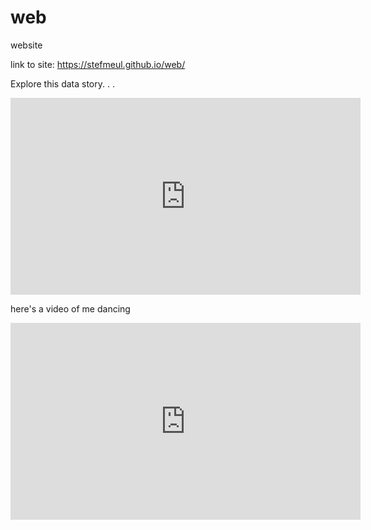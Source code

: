# web
website 

link to site: https://stefmeul.github.io/web/

Explore this data story. . .
<iframe width="560" height="315" src="https://bittube.video/videos/embed/aa01a424-3d61-437e-9f5c-381c0f997e55" frameborder="0" sandbox="allow-same-origin allow-scripts allow-popups" allowfullscreen="1"> </iframe> 


here's a video of me dancing
<iframe width="560" height="315" src="https://www.youtube.com/embed/f-aa7VlR4xM" frameborder="0" allow="accelerometer; autoplay; clipboard-write; encrypted-media; gyroscope; picture-in-picture" allowfullscreen="1"> </iframe>

